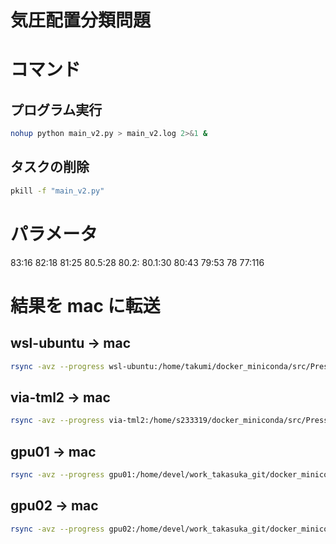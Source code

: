 # 気圧配置分類問題

# コマンド

## プログラム実行

```bash
nohup python main_v2.py > main_v2.log 2>&1 &
```

## タスクの削除

```bash
pkill -f "main_v2.py"
```

# パラメータ

83:16
82:18
81:25
80.5:28
80.2:
80.1:30
80:43
79:53
78
77:116

# 結果を mac に転送

## wsl-ubuntu → mac

```bash
rsync -avz --progress wsl-ubuntu:/home/takumi/docker_miniconda/src/PressurePattern/results_v2 /Users/takumi0616/Develop/docker_miniconda/src/PressurePattern
```

## via-tml2 → mac

```bash
rsync -avz --progress via-tml2:/home/s233319/docker_miniconda/src/PressurePattern/results_v2 /Users/takumi0616/Develop/docker_miniconda/src/PressurePattern
```

## gpu01 → mac

```bash
rsync -avz --progress gpu01:/home/devel/work_takasuka_git/docker_miniconda/src/PressurePattern/results_v2 /Users/takumi0616/Develop/docker_miniconda/src/PressurePattern
```

## gpu02 → mac

```bash
rsync -avz --progress gpu02:/home/devel/work_takasuka_git/docker_miniconda/src/PressurePattern/results_v2 /Users/takumi0616/Develop/docker_miniconda/src/PressurePattern
```
